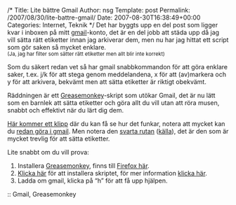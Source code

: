 /*
 Title: Lite bättre Gmail
 Author: nsg
 Template: post
 Permalink: /2007/08/30/lite-battre-gmail/
 Date: 2007-08-30T16:38:49+00:00
 Categories: Internet, Teknik
*/
Det har byggts upp en del post som ligger kvar i inboxen på mitt [gmail][1]-konto, det är en del jobb att städa upp då jag vill sätta rätt etiketter innan jag arkiverar dem, men nu har jag hittat ett script som gör saken så mycket enklare.  
<small>(Ja, jag har filter som sätter rätt etiketter men allt blir inte korrekt)</small>

Som du säkert redan vet så har gmail snabbkommandon för att göra enklare saker, t.ex. j/k för att stega genom meddelandena, x för att (av)markera och y för att arkivera, bekvämt men att sätta etiketter är riktigt obekvämt.

Räddningen är ett [Greasemonkey][2]-skript som utökar Gmail, det är nu lätt som en barnlek att sätta etiketter och göra allt du vill utan att röra musen, snabbt och effektivt när du lärt dig dem.

[Här kommer ett klipp][3] där du kan få se hur det funkar, notera att mycket kan du [redan göra i gmail][4]. Men notera den [svarta rutan][5] ([källa][6]), det är den som är mycket trevlig för att sätta etiketter.

Lite snabbt om du vill prova:

1.  Installera [Greasemonkey][7], finns till [Firefox här][2].
2.  [Klicka här][8] för att installera skriptet, för mer information [klicka här][9].
3.  Ladda om gmail, klicka på &#8220;h&#8221; för att få upp hjälpen.

:: Gmail, Greasemonkey

<small></small>

 [1]: http://www.gmail.com
 [2]: https://addons.mozilla.org/en-US/firefox/addon/748
 [3]: http://www.youtube.com/watch?v=AcSiGmlnJTk
 [4]: http://mail.google.com/support/bin/answer.py?ctx=%67mail&hl=en&answer=6594
 [5]: http://persistent.info/images/gmail-macros.png
 [6]: http://blog.persistent.info/2005/12/greasemonkey-christmas.html
 [7]: http://www.greasespot.net/
 [8]: http://gmail-greasemonkey.googlecode.com/svn/trunk/scripts/gmail-macros.user.js
 [9]: http://code.google.com/p/gmail-greasemonkey/